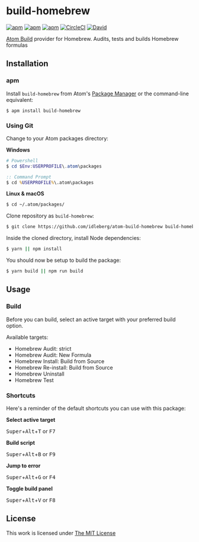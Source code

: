 # build-homebrew

[![apm](https://flat.badgen.net/apm/license/build-homebrew)](https://atom.io/packages/build-homebrew)
[![apm](https://flat.badgen.net/apm/v/build-homebrew)](https://atom.io/packages/build-homebrew)
[![apm](https://flat.badgen.net/apm/dl/build-homebrew)](https://atom.io/packages/build-homebrew)
[![CircleCI](https://flat.badgen.net/circleci/github/idleberg/atom-build-homebrew)](https://circleci.com/gh/idleberg/atom-build-homebrew)
[![David](https://flat.badgen.net/david/dev/idleberg/atom-build-homebrew)](https://david-dm.org/idleberg/atom-build-homebrew?type=dev)

[Atom Build](https://atombuild.github.io/) provider for Homebrew. Audits, tests and builds Homebrew formulas

## Installation

### apm

Install `build-homebrew` from Atom's [Package Manager](http://flight-manual.atom.io/using-atom/sections/atom-packages/) or the command-line equivalent:

`$ apm install build-homebrew`

### Using Git

Change to your Atom packages directory:

**Windows**

```powershell
# Powershell
$ cd $Env:USERPROFILE\.atom\packages
```

```cmd
:: Command Prompt
$ cd %USERPROFILE%\.atom\packages
```

**Linux & macOS**

```bash
$ cd ~/.atom/packages/
```

Clone repository as `build-homebrew`:

```bash
$ git clone https://github.com/idleberg/atom-build-homebrew build-homebrew
```

Inside the cloned directory, install Node dependencies:

```bash
$ yarn || npm install
```

You should now be setup to build the package:

```bash
$ yarn build || npm run build
```

## Usage

### Build

Before you can build, select an active target with your preferred build option.

Available targets:

- Homebrew Audit: strict
- Homebrew Audit: New Formula
- Homebrew Install: Build from Source
- Homebrew Re-install: Build from Source
- Homebrew Uninstall
- Homebrew Test

### Shortcuts

Here's a reminder of the default shortcuts you can use with this package:

**Select active target**

<kbd>Super</kbd>+<kbd>Alt</kbd>+<kbd>T</kbd> or <kbd>F7</kbd>

**Build script**

<kbd>Super</kbd>+<kbd>Alt</kbd>+<kbd>B</kbd> or <kbd>F9</kbd>

**Jump to error**

<kbd>Super</kbd>+<kbd>Alt</kbd>+<kbd>G</kbd> or <kbd>F4</kbd>

**Toggle build panel**

<kbd>Super</kbd>+<kbd>Alt</kbd>+<kbd>V</kbd> or <kbd>F8</kbd>

## License

This work is licensed under [The MIT License](https://opensource.org/licenses/MIT)
